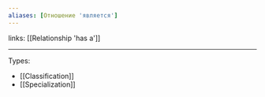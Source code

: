 ```yaml
---
aliases: [Отношение 'является']
---
```

links: [[Relationship 'has a']]

---

Types:
- [[Classification]] 
- [[Specialization]]